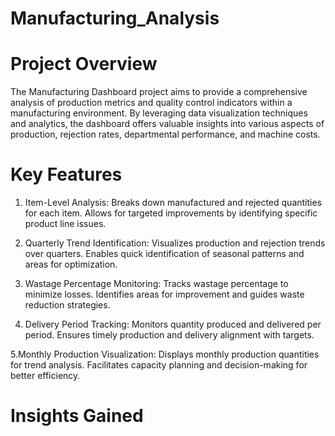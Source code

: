 # Manufacturing_Analysis

# Project Overview
The Manufacturing Dashboard project aims to provide a comprehensive analysis of production metrics and quality control indicators within a manufacturing environment. By leveraging data visualization techniques and analytics, the dashboard offers valuable insights into various aspects of production, rejection rates, departmental performance, and machine costs.

# Key Features
1. Item-Level Analysis:
Breaks down manufactured and rejected quantities for each item.
Allows for targeted improvements by identifying specific product line issues.

2. Quarterly Trend Identification:
Visualizes production and rejection trends over quarters.
Enables quick identification of seasonal patterns and areas for optimization.

3. Wastage Percentage Monitoring:
Tracks wastage percentage to minimize losses.
Identifies areas for improvement and guides waste reduction strategies.

4. Delivery Period Tracking:
Monitors quantity produced and delivered per period.
Ensures timely production and delivery alignment with targets.

5.Monthly Production Visualization:
Displays monthly production quantities for trend analysis.
Facilitates capacity planning and decision-making for better efficiency.

# Insights Gained



